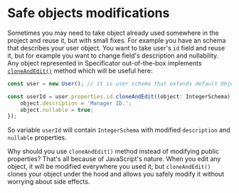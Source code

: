 # Safe objects modifications

Sometimes you may need to take object already used somewhere in the project and reuse it, but with small fixes. For example you have an schema that describes your user object. You want to take user's `id` field and reuse it, but for example you want to change field's description and nullability. Any object represented in Specificator out-of-the-box implements  [`cloneAndEdit()`](../src/OpenAPI/SafeEditableInterface.ts) method which will be useful here:

```typescript
const user = new User(); // it is user schema that extends default ObjectSchema

const userId = user.properties.id.cloneAndEdit((object: IntegerSchema) => {
    object.description = 'Manager ID.';
    object.nullable = true;
});
```

So variable `userId` will contain `IntegerSchema` with modified `description` and `nullable` properties.

Why should you use `cloneAndEdit()` method instead of modifying public properties? That's all because of JavaScript's nature. When you edit any object, it will be modified everywhere you used it, but `cloneAndEdit()` clones your object under the hood and allows you safely modify it without worrying about side effects.
